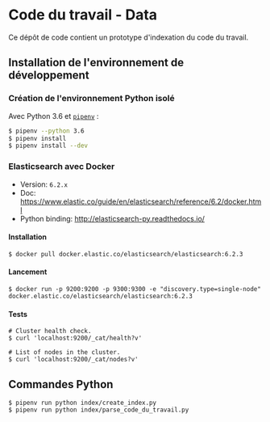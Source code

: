 # Code du travail - Data

Ce dépôt de code contient un prototype d'indexation du code du travail.

## Installation de l'environnement de développement

### Création de l'environnement Python isolé

Avec Python 3.6 et [`pipenv`](https://github.com/pypa/pipenv) :

```bash
$ pipenv --python 3.6
$ pipenv install
$ pipenv install --dev
```

### Elasticsearch avec Docker

- Version: `6.2.x`
- Doc: https://www.elastic.co/guide/en/elasticsearch/reference/6.2/docker.html
- Python binding: http://elasticsearch-py.readthedocs.io/

#### Installation

```shell
$ docker pull docker.elastic.co/elasticsearch/elasticsearch:6.2.3
```

#### Lancement

```shell
$ docker run -p 9200:9200 -p 9300:9300 -e "discovery.type=single-node" docker.elastic.co/elasticsearch/elasticsearch:6.2.3
```

#### Tests

```shell
# Cluster health check.
$ curl 'localhost:9200/_cat/health?v'

# List of nodes in the cluster.
$ curl 'localhost:9200/_cat/nodes?v'
```

## Commandes Python

```shell
$ pipenv run python index/create_index.py
$ pipenv run python index/parse_code_du_travail.py
```

